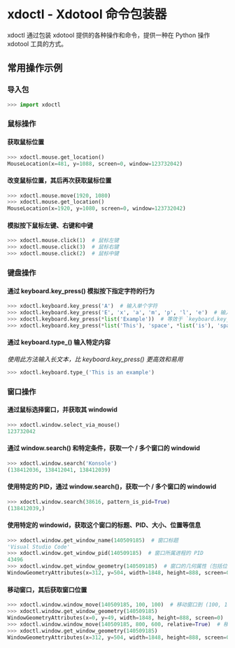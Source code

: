 # xdoctl - Xdotool 命令包装器

xdoctl 通过包装 xdotool 提供的各种操作和命令，提供一种在 Python 操作 xdotool 工具的方式。

## 常用操作示例

### 导入包
```python
>>> import xdoctl
```
### 鼠标操作
#### 获取鼠标位置
```python
>>> xdoctl.mouse.get_location()
MouseLocation(x=481, y=1088, screen=0, window=123732042)
```
#### 改变鼠标位置，其后再次获取鼠标位置
```python
>>> xdoctl.mouse.move(1920, 1080)
>>> xdoctl.mouse.get_location()
MouseLocation(x=1920, y=1080, screen=0, window=123732042)
```
#### 模拟按下鼠标左键、右键和中键
```python
>>> xdoctl.mouse.click(1)  # 鼠标左键
>>> xdoctl.mouse.click(3)  # 鼠标右键
>>> xdoctl.mouse.click(2)  # 鼠标中键
```
### 键盘操作
#### 通过 keyboard.key_press() 模拟按下指定字符的行为
```python
>>> xdoctl.keyboard.key_press('A')  # 输入单个字符
>>> xdoctl.keyboard.key_press('E', 'x', 'a', 'm', 'p', 'l', 'e')  # 输入一个单词
>>> xdoctl.keyboard.key_press(*list('Example'))  # 等效于 `keyboard.key_press('E', 'x', 'a', 'm', 'p', 'l', 'e')`
>>> xdoctl.keyboard.key_press(*list('This'), 'space', *list('is'), 'space', 'a', 'n', *list('example'))  # 输入一个句子
```
#### 通过 keyboard.type_() 输入特定内容

*使用此方法输入长文本，比 keyboard.key_press() 更高效和易用*

```python
>>> xdoctl.keyboard.type_('This is an example')
```
### 窗口操作
#### 通过鼠标选择窗口，并获取其 windowid
```python
>>> xdoctl.window.select_via_mouse()
123732042
```
#### 通过 window.search() 和特定条件，获取一个 / 多个窗口的 windowid
```python
>>> xdoctl.window.search('Konsole')
(138412036, 138412041, 138412039)
```
#### 使用特定的 PID，通过 window.search()，获取一个 / 多个窗口的 windowid
```python
>>> xdoctl.window.search(38616, pattern_is_pid=True)
(138412039,)
```
#### 使用特定的 windowid，获取这个窗口的标题、PID、大小、位置等信息
```python
>>> xdoctl.window.get_window_name(140509185)  # 窗口标题
'Visual Studio Code'
>>> xdoctl.window.get_window_pid(140509185)  # 窗口所属进程的 PID
43496
>>> xdoctl.window.get_window_geometry(140509185)  # 窗口的几何属性（包括位置、大小、所在屏幕等）
WindowGeometryAttributes(x=312, y=504, width=1848, height=888, screen=0)
```
#### 移动窗口，其后获取窗口位置
```python
>>> xdoctl.window.window_move(140509185, 100, 100)  # 移动窗口到 (100, 100)；相对于坐标原点（位于屏幕左上角）移动
>>> xdoctl.window.get_window_geometry(140509185)
WindowGeometryAttributes(x=0, y=49, width=1848, height=888, screen=0)
>>> xdoctl.window.window_move(140509185, 800, 600, relative=True)  # 移动窗口到 (900, 700)；相对于原窗口位置 (100, 100) 移动
>>> xdoctl.window.get_window_geometry(140509185)
WindowGeometryAttributes(x=312, y=504, width=1848, height=888, screen=0)
```
